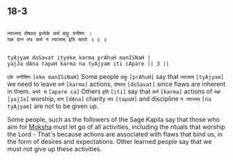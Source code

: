 ## 18-3


```shloka-sa

त्याज्यम् दोषवत् इत्येके कर्म प्राहुः मनीष्णः ।
यज्ञ दान तपः कर्म न त्याज्यम् इति चापरे ॥ ३ ॥

```
```shloka-sa-hk

tyAjyam doSavat ityeke karma prAhuH manISNaH |
yajJa dAna tapaH karma na tyAjyam iti cApare || 3 ||

```
`एके मनीषिणः` `[eke manISiNaH]` Some people `प्राहुः` `[prAhuH]` say that `त्याज्यम्` `[tyAjyam]` we need to leave `कर्म` `[karma]` actions, `दोषवत्` `[doSavat]` since flaws are inherent in them. `अपरे च` `[apare ca]` Others `इति` `[iti]` say that `कर्म` `[karma]` actions of `यज्ञ` `[yajJa]` worship, `दान` `[dAna]` charity `तपः` `[tapaH]` and discipline `न त्याज्यम्` `[na tyAjyam]` are not to be given up.

Some people, such as the followers of the Sage Kapila say that those who aim for 
[Moksha](Back-to-Basics.md#Moksha)
 must let go of all activities, including the rituals that worship the Lord - That's because actions are associated with flaws that bind us, in the form of desires and expectations. Other learned people say that we must not give up these activities.


